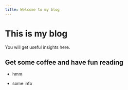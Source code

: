 ```yaml
---
title: Welcome to my blog
---
```


# This is my blog
You will get useful insights here.

## Get some coffee and have fun reading

- hmm
* some info
